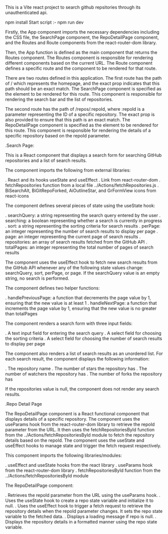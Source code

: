 This is a Vite react project to search github repsitories through its unauthenticated api.

npm install
Start script :- npm run dev

Firstly, the App component imports the necessary dependencies including the CSS file, the SearchPage component, the RepoDetailPage component, and the Routes and Route components from the react-router-dom library.

Then, the App function is defined as the main component that returns the Routes component. The Routes component is responsible for rendering different components based on the current URL. The Route component defines a specific route and the component to be rendered for that route.

There are two routes defined in this application. The first route has the path of / which represents the homepage, and the exact prop indicates that this path should be an exact match. The SearchPage component is specified as the element to be rendered for this route. This component is responsible for rendering the search bar and the list of repositories.

The second route has the path of /repos/:repoId, where :repoId is a parameter representing the ID of a specific repository. The exact prop is also provided to ensure that this path is an exact match. The RepoDetailPage component is specified as the element to be rendered for this route. This component is responsible for rendering the details of a specific repository based on the repoId parameter.

.Search Page:

This is a React component that displays a search form for searching GitHub repositories and a list of search results.

The component imports the following from external libraries:

. React and its hooks useState and useEffect
. Link from react-router-dom
. fetchRepositories function from a local file ../Actions/fetchRepositories.js
. BiSearchAlt, BiGitRepoForked, AiOutlineStar, and GrFormView icons from react-icons 

The component defines several pieces of state using the useState hook:

. searchQuery: a string representing the search query entered by the user
. searching: a boolean representing whether a search is currently in progress
. sort: a string representing the sorting criteria for search results
. perPage: an integer representing the number of search results to display per page
. page: an integer representing the current page of search results
. repositories: an array of search results fetched from the GitHub API
. totalPages: an integer representing the total number of pages of search results

The component uses the useEffect hook to fetch new search results from the GitHub API whenever any of the following state values change: searchQuery, sort, perPage, or page. If the searchQuery value is an empty string, no search is performed.

The component defines two helper functions:

. handlePreviousPage: a function that decrements the page value by 1, ensuring that the new value is at least 1
. handleNextPage: a function that increments the page value by 1, ensuring that the new value is no greater than totalPages

The component renders a search form with three input fields:

. A text input field for entering the search query
. A select field for choosing the sorting criteria
. A select field for choosing the number of search results to display per page

The component also renders a list of search results as an unordered list. For each search result, the component displays the following information:

. The repository name
. The number of stars the repository has
. The number of watchers the repository has
. The number of forks the repository has

If the repositories value is null, the component does not render any search results.

.Repo Detail Page

The RepoDetailPage component is a React functional component that displays details of a specific repository. The component uses the useParams hook from the react-router-dom library to retrieve the repoId parameter from the URL. It then uses the fetchRepositoriesById function from the ../Actions/fetchRepositoriesById module to fetch the repository details based on the repoId. The component uses the useState and useEffect hooks to manage state and trigger the fetch request respectively.

This component imports the following libraries/modules:

. useEffect and useState hooks from the react library
. useParams hook from the react-router-dom library
. fetchRepositoriesById function from the ../Actions/fetchRepositoriesById module

The RepoDetailPage component:

. Retrieves the repoId parameter from the URL using the useParams hook.
. Uses the useState hook to create a repo state variable and initialize it to null.
. Uses the useEffect hook to trigger a fetch request to retrieve the repository details when the repoId parameter changes. It sets the repo state variable to the fetched data.
. Displays a loading message if repo is null.
. Displays the repository details in a formatted manner using the repo state variable.

